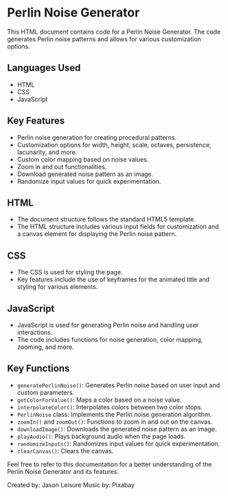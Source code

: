 # Perlin Noise Generator

This HTML document contains code for a Perlin Noise Generator. The code generates Perlin noise patterns and allows for various customization options.

## Languages Used
- HTML
- CSS
- JavaScript

## Key Features
- Perlin noise generation for creating procedural patterns.
- Customization options for width, height, scale, octaves, persistence, lacunarity, and more.
- Custom color mapping based on noise values.
- Zoom in and out functionalities.
- Download generated noise pattern as an image.
- Randomize input values for quick experimentation.

## HTML
- The document structure follows the standard HTML5 template.
- The HTML structure includes various input fields for customization and a canvas element for displaying the Perlin noise pattern.

## CSS
- The CSS is used for styling the page.
- Key features include the use of keyframes for the animated title and styling for various elements.

## JavaScript
- JavaScript is used for generating Perlin noise and handling user interactions.
- The code includes functions for noise generation, color mapping, zooming, and more.

## Key Functions
- `generatePerlinNoise()`: Generates Perlin noise based on user input and custom parameters.
- `getColorForValue()`: Maps a color based on a noise value.
- `interpolateColor()`: Interpolates colors between two color stops.
- `PerlinNoise` class: Implements the Perlin noise generation algorithm.
- `zoomIn()` and `zoomOut()`: Functions to zoom in and out on the canvas.
- `downloadImage()`: Downloads the generated noise pattern as an image.
- `playAudio()`: Plays background audio when the page loads.
- `randomizeInputs()`: Randomizes input values for quick experimentation.
- `clearCanvas()`: Clears the canvas.

Feel free to refer to this documentation for a better understanding of the Perlin Noise Generator and its features.

Created by: Jason Leisure
Music by: Pixabay
